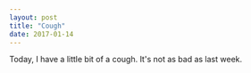 ```yaml
---
layout: post
title: "Cough"
date: 2017-01-14
---
```


Today, I have a little bit of a cough. It's not as bad as last week. 

